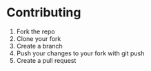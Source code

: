 # Contributing

1. Fork the repo
2. Clone your fork
3. Create a branch
4. Push your changes to your fork with git push
5. Create a pull request
